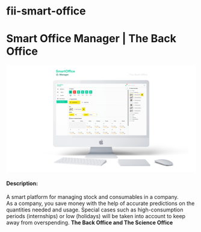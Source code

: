 # fii-smart-office

# Smart Office Manager | The Back Office
![Screenshot of the platform](../Presentation_Manager.png)


#### Description:
A smart platform for managing stock and consumables in a company.   
As a company, you save money with the help of accurate predictions on the quantities needed and usage. Special cases such as high-consumption periods (internships) or low (holidays) will be taken into account to keep away from overspending. __The Back Office and The Science Office__     


